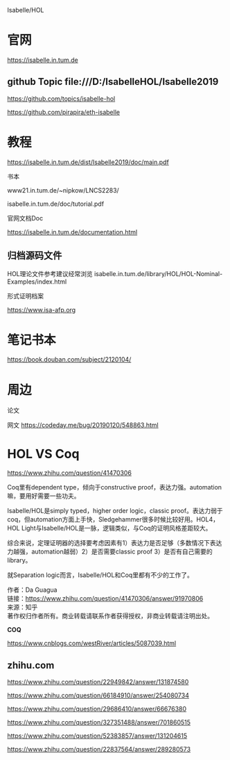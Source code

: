 
Isabelle/HOL





# 官网

https://isabelle.in.tum.de








## github Topic    file:///D:/IsabelleHOL/Isabelle2019



https://github.com/topics/isabelle-hol



https://github.com/pirapira/eth-isabelle


# 教程
https://isabelle.in.tum.de/dist/Isabelle2019/doc/main.pdf

书本




www21.in.tum.de/~nipkow/LNCS2283/

isabelle.in.tum.de/doc/tutorial.pdf

官网文档Doc

https://isabelle.in.tum.de/documentation.html



## 归档源码文件

HOL理论文件参考建议经常浏览
isabelle.in.tum.de/library/HOL/HOL-Nominal-Examples/index.html

形式证明档案

https://www.isa-afp.org








# 笔记书本


https://book.douban.com/subject/2120104/





# 周边

论文







网文
https://codeday.me/bug/20190120/548863.html





# HOL VS Coq






https://www.zhihu.com/question/41470306



Coq里有dependent type，倾向于constructive proof，表达力强。automation嘛，要用好需要一些功夫。

Isabelle/HOL是simply typed，higher order logic，classic proof。表达力弱于coq，但automation方面上手快，Sledgehammer很多时候比较好用。HOL4，HOL Light与Isabelle/HOL是一脉，逻辑类似，与Coq的证明风格差距较大。

综合来说，定理证明器的选择要考虑因素有1）表达力是否足够（多数情况下表达力越强，automation越弱）2）是否需要classic proof 3）是否有自己需要的library。

就Separation logic而言，Isabelle/HOL和Coq里都有不少的工作了。

  
  
作者：Da Guagua  
链接：https://www.zhihu.com/question/41470306/answer/91970806  
来源：知乎  
著作权归作者所有。商业转载请联系作者获得授权，非商业转载请注明出处。













**COQ**





https://www.cnblogs.com/westRiver/articles/5087039.html
































































## zhihu.com



https://www.zhihu.com/question/22949842/answer/131874580

https://www.zhihu.com/question/66184910/answer/254080734







https://www.zhihu.com/question/29686410/answer/66676380





https://www.zhihu.com/question/327351488/answer/701860515



https://www.zhihu.com/question/52383857/answer/131204615






https://www.zhihu.com/question/22837564/answer/289280573











































































